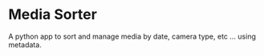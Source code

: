 # Media Sorter

A python app to sort and manage media by date, camera type, etc ... using metadata.


